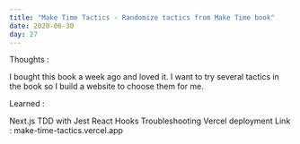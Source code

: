 ```yaml
---
title: "Make Time Tactics - Randomize tactics from Make Time book"
date: 2020-06-30
day: 27
---
```


Thoughts :

I bought this book a week ago and loved it. I want to try several tactics in the book so I build a website to choose them for me.

Learned :

Next.js TDD with Jest
React Hooks
Troubleshooting Vercel deployment
Link : make-time-tactics.vercel.app
